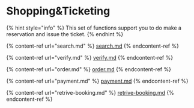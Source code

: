 # Shopping\&Ticketing



{% hint style="info" %}
This set of functions support you to do make a reservation and issue the ticket.
{% endhint %}

{% content-ref url="search.md" %}
[search.md](search.md)
{% endcontent-ref %}

{% content-ref url="verify.md" %}
[verify.md](verify.md)
{% endcontent-ref %}

{% content-ref url="order.md" %}
[order.md](order.md)
{% endcontent-ref %}

{% content-ref url="payment.md" %}
[payment.md](payment.md)
{% endcontent-ref %}

{% content-ref url="retrive-booking.md" %}
[retrive-booking.md](retrive-booking.md)
{% endcontent-ref %}
